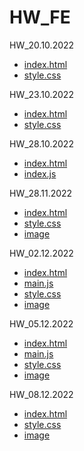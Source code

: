 # HW_FE

HW_20.10.2022

- [index.html](https://yuliiashulimenko.github.io/New_FE_HW/HM20.10.2022/index.html)
- [style.css](https://yuliiashulimenko.github.io/New_FE_HW/HM20.10.2022/style/style.css)


HW_23.10.2022

- [index.html](https://yuliiashulimenko.github.io/New_FE_HW/HW23.10.2022/index.html)
- [style.css](https://yuliiashulimenko.github.io/New_FE_HW/HW23.10.2022/style/style.css)


HW_28.10.2022

- [index.html](https://yuliiashulimenko.github.io/New_FE_HW/HW28.10.2022/index.html)
- [index.js](https://yuliiashulimenko.github.io/New_FE_HW/HW28.10.2022/index.js)


HW_28.11.2022
- [index.html](https://yuliiashulimenko.github.io/New_FE_HW/HW28.11.2022/index.html)
- [style.css](https://yuliiashulimenko.github.io/New_FE_HW/HW28.11.2022/style/style.css)
- [image](https://yuliiashulimenko.github.io/New_FE_HW/HW28.11.2022/image)


HW_02.12.2022
- [index.html](https://yuliiashulimenko.github.io/New_FE_HW/HW02.12.2022/index.html)
- [main.js](https://yuliiashulimenko.github.io/New_FE_HW/HW02.12.2022/js/main.js)
- [style.css](https://yuliiashulimenko.github.io/New_FE_HW/HW02.12.2022/style/style.css)
- [image](https://yuliiashulimenko.github.io/New_FE_HW/HW02.12.2022/image)


HW_05.12.2022
- [index.html](https://yuliiashulimenko.github.io/New_FE_HW/HW05.12.2022/index.html)
- [main.js](https://yuliiashulimenko.github.io/New_FE_HW/HW05.12.2022/js/main.js)
- [style.css](https://yuliiashulimenko.github.io/New_FE_HW/HW05.12.2022/style/style.css)
- [image](https://yuliiashulimenko.github.io/New_FE_HW/HW05.12.2022/image)


HW_08.12.2022
- [index.html](https://yuliiashulimenko.github.io/New_FE_HW/HW08.12.2022/index.html)
- [style.css](https://yuliiashulimenko.github.io/New_FE_HW/HW08.12.2022/style/style.css)
- [image](https://yuliiashulimenko.github.io/New_FE_HW/HW08.12.2022/image)